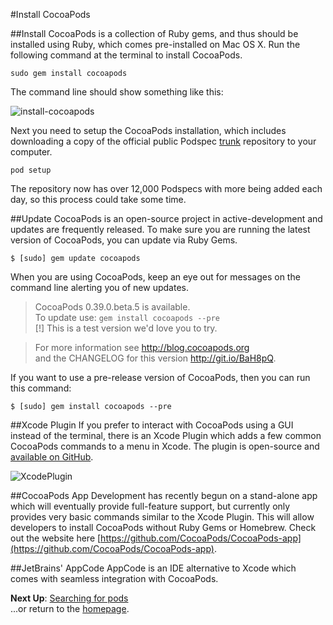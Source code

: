 #Install CocoaPods

##Install
CocoaPods is a collection of Ruby gems, and thus should be installed using Ruby, which comes pre-installed on Mac OS X. Run the following command at the terminal to install CocoaPods.  

```sudo gem install cocoapods```  

The command line should show something like this:  

![install-cocoapods](images/install-cocoapods.png)  

Next you need to setup the CocoaPods installation, which includes downloading a copy of the official public Podspec [trunk](https://github.com/CocoaPods/Specs) repository to your computer.

```pod setup``` 

The repository now has over 12,000 Podspecs with more being added each day, so this process could take some time.

##Update
CocoaPods is an open-source project in active-development and updates are frequently released. To make sure you are running the latest version of CocoaPods, you can update via Ruby Gems.  

```$ [sudo] gem update cocoapods```  

When you are using CocoaPods, keep an eye out for messages on the command line alerting you of new updates.  

> CocoaPods 0.39.0.beta.5 is available.  
> To update use: `gem install cocoapods --pre`  
> [!] This is a test version we'd love you to try.  
  
> For more information see http://blog.cocoapods.org  
> and the CHANGELOG for this version http://git.io/BaH8pQ.  

If you want to use a pre-release version of CocoaPods, then you can run this command:  

```$ [sudo] gem install cocoapods --pre```    

##Xcode Plugin
If you prefer to interact with CocoaPods using a GUI instead of the terminal, there is an Xcode Plugin which adds a few common CocoaPods commands to a menu in Xcode. The plugin is open-source and [available on GitHub](https://github.com/kattrali/cocoapods-xcode-plugin).

![XcodePlugin](https://github.com/kattrali/cocoadocs-xcode-plugin/raw/master/menu.png)

##CocoaPods App
Development has recently begun on a stand-alone app which will eventually provide full-feature support, but currently only provides very basic commands similar to the Xcode Plugin. This will allow developers to install CocoaPods without Ruby Gems or Homebrew. Check out the website here [https://github.com/CocoaPods/CocoaPods-app](https://github.com/CocoaPods/CocoaPods-app).  

##JetBrains' AppCode
AppCode is an IDE alternative to Xcode which comes with seamless integration with CocoaPods.  

**Next Up**: [Searching for pods](searching-for-cocoapods.md)  
...or return to the [homepage](README.md).
